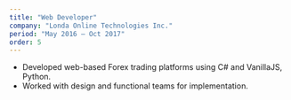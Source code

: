 ```yaml
---
title: "Web Developer"
company: "Londa Online Technologies Inc."
period: "May 2016 – Oct 2017"
order: 5
---
```


- Developed web-based Forex trading platforms using C# and VanillaJS, Python.
- Worked with design and functional teams for implementation.

